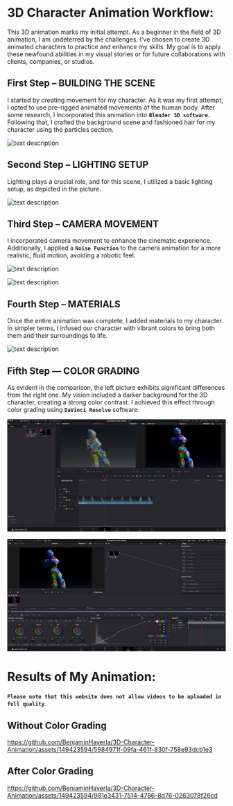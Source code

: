 # 3D Character Animation Workflow:
This 3D animation marks my initial attempt. As a beginner in the field of 3D animation, I am undeterred by the challenges. I've chosen to create 3D animated characters to practice and enhance my skills. My goal is to apply these newfound abilities in my visual stories or for future collaborations with clients, companies, or studios.

## First Step – BUILDING THE SCENE

I started by creating movement for my character. As it was my first attempt, I opted to use pre-rigged animated movements of the human body. After some research, I incorporated this animation into **`Blender 3D software`**. Following that, I crafted the background scene and fashioned hair for my character using the particles section.

![text description](Images/STEP_1.png)

## Second Step – LIGHTING SETUP

Lighting plays a crucial role, and for this scene, I utilized a basic lighting setup, as depicted in the picture.

![text description](Images/STEP_1_lights.png)

## Third Step – CAMERA MOVEMENT

I incorporated camera movement to enhance the cinematic experience. Additionally, I applied a **`Noise Function`** to the camera animation for a more realistic, fluid motion, avoiding a robotic feel.

![text description](Images/STEP_2.png)

![text description](Images/STEP_4.png)

## Fourth Step – MATERIALS

Once the entire animation was complete, I added materials to my character. In simpler terms, I infused our character with vibrant colors to bring both them and their surroundings to life.

![text description](Images/STEP_5.png)

## Fifth Step — COLOR GRADING

As evident in the comparison, the left picture exhibits significant differences from the right one. My vision included a darker background for the 3D character, creating a strong color contrast. I achieved this effect through color grading using **`DaVinci Resolve`** software.

![text description](Images/STEP_6.png)

![text description](Images/STEP_7.png)

# Results of My Animation:

**`Please note that this website does not allow videos to be uploaded in full quality.`**

## Without Color Grading

https://github.com/BenjaminHaverla/3D-Character-Animation/assets/149423594/5984971f-09fa-461f-830f-758e93dcb1e3

## After Color Grading

https://github.com/BenjaminHaverla/3D-Character-Animation/assets/149423594/981e3431-7514-4786-8d76-0263078f26cd

